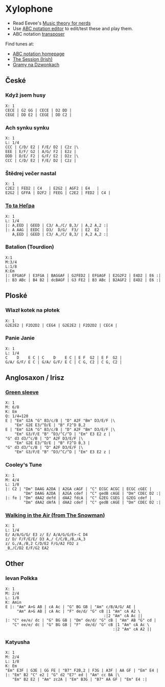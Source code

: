 <style>
.abctext { color: #586e75; font-size: 14px; }
.abcrendered { color: #586e75; width: 770px; transform: translate(-88px) scale(0.8); }
.abcrendered text { font-family: Alegreya; font-weight: normal; }
</style>
<script src="/assets/abcjs-plugin-min.js" type="text/javascript"></script>


# Xylophone

- Read Eevee's [Music theory for nerds](https://eev.ee/blog/2016/09/15/music-theory-for-nerds/)
- Use [ABC notation editor](https://editor.drawthedots.com/) to edit/test these and play them.
- ABC notation [transposer](http://www.franziskaludwig.de/abctransposer/)

Find tunes at:

- [ABC notation homepage](https://abcnotation.com/)
- [The Session (Irish)](https://thesession.org/)
- [Gramy na Dzwonkach](https://www.youtube.com/@Gramynadzwonkach)


## České

### Když jsem husy

```
X: 1
CECE | G2 GG | CECE | D2 DD |
CEGE | DD E2 | CEGE | DD C2 |
```

### Ach synku synku

```
X: 1
L: 1/4
CCC | C/D/ E2 | F/E/ D2 | C2z |\
EEE | E/F/ G2 | A/G/ F2 | E2z |
DDD | D/E/ F2 | G/F/ E2 | D2z |\
CCC | C/D/ E2 | F/E/ D2 | C2z |
```

### Štědrej večer nastal

```
X: 1
C2E2 | FED2 | C4   | E2G2 | AGF2 | E4   |
E2G2 | GFFA | D2F2 | FEEG | C2E2 | FED2 | C4 |
```

### [To ta Heľpa](/words/lyrics/to-ta-helpa.md)

```
X: 1
L: 1/4
|: A,EED | GEED | C3/ A,/C/ B,3/ | A,2 A,2 :|
|: A AAG | EEDC | D3/  D/G/  F3/ | E2  E2   |
   A,EED | GEED | C3/ A,/C/ B,3/ | A,2 A,2 :|
```

### Batalion (Tourdion)

```
X:1
M:3/4
L:1/8
K:Em
|: EFGAGF | E3FGA | BAGGAF | G2FED2 | EFGAGF | E2G2F2 | E4D2 | E6 :|
|: B3 ABc | B4 B2 | dcBAGF | G3 FE2 | B3 ABc | B2AGF2 | E4D2 | E6 :|
```


## Ploské

### Wlazł kotek na płotek

```
X: 1
G2E2E2 | F2D2D2 | CEG4 | G2E2E2 | F2D2D2 | CEC4 |
```

### Panie Janie

```
X: 1
L: 1/4
C    D    E C | C    D    E C | E F  G2 | E F  G2 |
G/A/ G/F/ E C | G/A/ G/F/ E C | C G, C2 | C G, C2 |
```


## Anglosaxon / Irisz

### [Green sleeve](/words/lyrics/greensleeves.md)

```
X: 1
M: 6/8
K: Em
Q: 1/4=120
E | "Em" G2A "G" B3/c/B | "D" A2F "Bm" D3/E/F |\
    "Em" G2E E3/^D/E | "B" F2^D B,2
E | "Em" G2A "G" B3/c/B | "D" A2F "Bm" D3/E/F |\
    "Em" G3/F/E "B" ^D3/^C/^D | "Em" E3 E2 z |
"G" d3 d3/^c/B | "D" A2F D3/E/F |\
    "Em" G2E E3/^D/E | "B" F2^D B,3 |
"G" d3 d3/^c/B | "D" A2F D3/E/F |\
    "Em" G3/F/E "B" ^D3/^C/^D | "Em" E3 E2 z |
```

### Cooley's Tune

```
X: 1
M: 4/4
L: 1/8
|: C2 | "Dm" DAAG A2DA | A2GA cAGF | "C" ECGC ACGC | ECGC cGEC |
        "Dm" DAAG A2DA | A2GA cdef | "C" gedB cAGE | "Dm" CDEC D2 :|
|: fe | "Dm" dAA2 defd | dAA2 fdcA | "C" G2EG CGEG | G2EG cdef |
        "Dm" dAA2 dAfA | dAA2 cdef | "C" gedB cAGE | "Dm" CDEC D2 :|
```

### [Walking in the Air (from The Snowman)](/words/lyrics/walking-in-the-air.md)

```
X: 1
L: 1/4
E/ A/A/G/G/ E3 z/ E/ A/A/G/G/E>-C D4
z/ D/ F/F/E/E/ D3 A,/ C/C/B,/B,/A,3
z/ G,/A,/B,2 C/D/E2 F/G/A2 FD2 z
_B,/C/D2 E/F/G2 EA2
```

## Other

### Ievan Polkka

```
X: 1
M: 2/4
L: 1/8
K: Amin
E |: "Am" A>G AB | cA Ac | "G" BG GB | "Am" c/B/A/G/ AE |
     "Am" A>G AB | cA Ac | "F" de/d/ "G" cB |1 "Am" cA A2 \
                                           :|2 "Am" cA Ac ||
|: "C" ee/e/ dc | "G" BG GB | "Dm" de/d/ "G" cB | "Am" AB "G" cd |
   "C" ee/e/ dc | "G" BG GB | "F"  de/d/ "G" cB |1 "Am" cA Ac \
                                               :|2 "Am" cA A2 ||
```

### Katyusha

```
X: 1
M: 2/4
L: 1/8
K: Em
"Em" E3F | G3E | GG FE | "B7" F2B,2 | F3G | A3F | AA GF | "Em" E4 |
|: "Em" B2 "C" e2 | "G" d2 "E7" ed | "Am" cc BA |\
   "Em" B2 E2 | "Am" zc2A | "Em" B3G | "B7" AA GF | "Em" E4 :|
```
